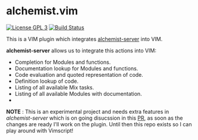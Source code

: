 # alchemist.vim

[![License GPL 3](https://img.shields.io/badge/license-GPL_3-green.svg)](http://www.gnu.org/licenses/gpl-3.0)
[![Build Status](https://travis-ci.org/slashmili/alchemist.vim.svg?branch=develop)](https://travis-ci.org/slashmili/alchemist.vim)

This is a VIM plugin which integrates [alchemist-server](https://github.com/tonini/alchemist-server) into VIM.

**alchemist-server** allows us to integrate this actions into VIM:

* Completion for Modules and functions.
* Documentation lookup for Modules and functions.
* Code evaluation and quoted representation of code.
* Definition lookup of code.
* Listing of all available Mix tasks.
* Listing of all available Modules with documentation.
* 

**NOTE** : This is an experimental project and needs extra features in *alchemist-server* which is on going disucssion in this [PR](https://github.com/tonini/alchemist-server/pull/8), as soon as the changes are ready I'll work on the plugin. Until then this repo exists so I can play around with Vimscript!
